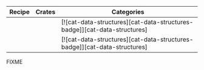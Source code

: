 | Recipe | Crates | Categories |
|--------|--------|------------|
|  |  | [![cat-data-structures][cat-data-structures-badge]][cat-data-structures] |
|  |  | [![cat-data-structures][cat-data-structures-badge]][cat-data-structures] |

<div class="hidden">
FIXME
</div>
